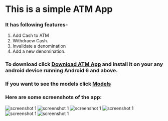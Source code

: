 # This is a simple ATM App 

### It has following features-
1. Add Cash to ATM
2. Withdraew Cash.
3. Invalidate a denomination
4. Add a new denomination.

### To download click [Download ATM App](https://github.com/rohitakki/ATM/blob/master/app/app-debug.apk) and install it on your any android device running Android 6 and above.


### If you want to see the models click [Models](https://github.com/rohitakki/ATM/tree/master/app/src/main/java/com/rohit/atm/model)

### Here are some screenshots of the app:
![screenshot 1](https://raw.githubusercontent.com/rohitakki/ATM/master/Screenshot_2019-12-29-13-30-22-971_com.rohit.atm.jpg)
![screenshot 1](https://raw.githubusercontent.com/rohitakki/ATM/master/Screenshot_2019-12-29-13-30-11-235_com.rohit.atm.jpg)
![screenshot 1](https://raw.githubusercontent.com/rohitakki/ATM/master/Screenshot_2019-12-29-13-30-27-092_com.rohit.atm.jpg)
![screenshot 1](https://raw.githubusercontent.com/rohitakki/ATM/master/Screenshot_2019-12-29-13-30-38-304_com.rohit.atm.jpg)
![screenshot 1](https://raw.githubusercontent.com/rohitakki/ATM/master/Screenshot_2019-12-29-13-30-42-239_com.rohit.atm.jpg)
![screenshot 1](https://raw.githubusercontent.com/rohitakki/ATM/master/Screenshot_2019-12-29-13-30-48-095_com.rohit.atm.jpg)
